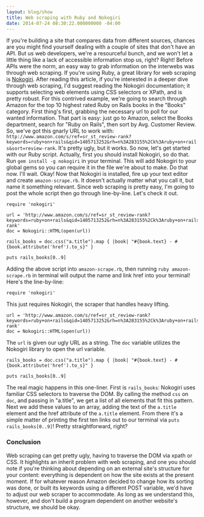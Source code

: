 ```yaml
---
layout: blog/show
title: Web scraping with Ruby and Nokogiri
date: 2014-07-24 08:30:22.000000000 -04:00
---
```


If you're building a site that compares data from different sources, chances are you might find yourself dealing with a couple of sites that don't have an API. But us web developers, we're a resourceful bunch, and we won't let a little thing like a lack of accessible information stop us, right? Right! Before APIs were the norm, an easy way to grab information on the interwebs was through web scraping. If you're using Ruby, a great library for web scraping is [Nokogiri](http://nokogiri.org/). After reading this article, if you're interested in a deeper dive through web scraping, I'd suggest reading the Nokogiri documentation; it supports selecting web elements using CSS selectors or XPath, and is pretty robust. For this contrived example, we're going to search through Amazon for the top 10 highest rated Ruby on Rails books in the "Books" category. First thing's first, grabbing the necessary url to poll for our wanted information. That part is easy: just go to Amazon, select the Books department, search for "Ruby on Rails", then sort by Avg. Customer Review. So, we've got this gnarly URL to work with: `http://www.amazon.com/s/ref=sr_st_review-rank?keywords=ruby+on+rails&qid=1405713252&rh=n%3A283155%2Ck%3Aruby+on+rails&sort=review-rank`. It's pretty ugly, but it works. So now, let's get started with our Ruby script. Actually, first you should install Nokogiri, so do that. Run `gem install -g nokogiri` in your terminal. This will add Nokogiri to your global gems so you can require it in the file we're about to make. Do that now. I'll wait. Okay! Now that Nokogiri is installed, fire up your text editor and create `amazon-scrape.rb`. It doesn't actually matter what you call it, but name it something relevant. Since web scraping is pretty easy, I'm going to post the whole script then go through line-by-line. Let's check it out.

~~~ 
require 'nokogiri'
	
url = 'http://www.amazon.com/s/ref=sr_st_review-rank?keywords=ruby+on+rails&qid=1405713252&rh=n%3A283155%2Ck%3Aruby+on+rails&sort=review-rank'
doc = Nokogiri::HTML(open(url))
	
rails_books = doc.css("a.title").map { |book| "#{book.text} - #{book.attribute('href').to_s}" }
	
puts rails_books[0..9]
~~~ 

Adding the above script into `amazon-scrape.rb`, then running `ruby amazon-scrape.rb` in terminal will output the name and link href into your terminal! Here's the line-by-line:

~~~ 
require 'nokogiri'
~~~ 

This just requires Nokogiri, the scraper that handles heavy lifting.

~~~  
url = 'http://www.amazon.com/s/ref=sr_st_review-rank?keywords=ruby+on+rails&qid=1405713252&rh=n%3A283155%2Ck%3Aruby+on+rails&sort=review-rank'
doc = Nokogiri::HTML(open(url))
~~~ 

The `url` is given our ugly URL as a string. The `doc` variable utilizes the Nokogiri library to open the url variable.
 
~~~ 
rails_books = doc.css("a.title").map { |book| "#{book.text} - #{book.attribute('href').to_s}" }

puts rails_books[0..9]
~~~ 

The real magic happens in this one-liner. First is `rails_books`: Nokogiri uses familiar CSS selectors to traverse the DOM. By calling the method `css` on `doc`, and passing in "a.title", we get a list of all elements that fit this pattern. Next we add these values to an array, adding the text of the `a.title` element and the href attribute of the `a.title` element. From there it's a simple matter of printing the first ten links out to our terminal via `puts rails_books[0..9]`! Pretty straightforward, right? 

### Conclusion

Web scraping can get pretty ugly, having to traverse the DOM via xpath or CSS. It highlights an inherit problem with web scraping, and one you should note if you're thinking about depending on an external site's structure for your content: everything is dependent on how the site exists at the present moment. If for whatever reason Amazon decided to change how its sorting was done, or built its keywords using a different POST variable, we'd have to adjust our web scraper to accommodate. As long as we understand this, however, and don't build a program dependent on another website's structure, we should be okay.
